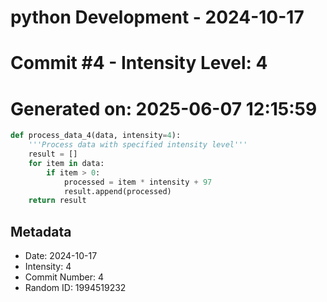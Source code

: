 ﻿# python Development - 2024-10-17
# Commit #4 - Intensity Level: 4
# Generated on: 2025-06-07 12:15:59
```python
def process_data_4(data, intensity=4):
    '''Process data with specified intensity level'''
    result = []
    for item in data:
        if item > 0:
            processed = item * intensity + 97
            result.append(processed)
    return result
```
## Metadata
- Date: 2024-10-17
- Intensity: 4
- Commit Number: 4
- Random ID: 1994519232
